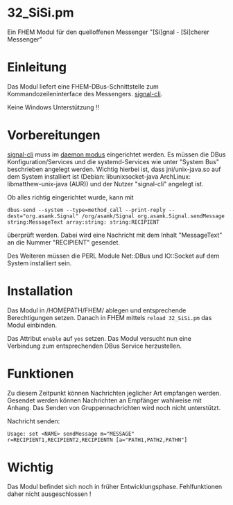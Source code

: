 # 32_SiSi.pm
Ein FHEM Modul für den quelloffenen Messenger "[Si]gnal - [Si]cherer Messenger"

# Einleitung

Das Modul liefert eine FHEM-DBus-Schnittstelle zum Kommandozeileninterface des Messengers. [signal-cli](https://github.com/AsamK/signal-cli).

Keine Windows Unterstützung !!

# Vorbereitungen

[signal-cli](https://github.com/AsamK/signal-cli) muss im [daemon modus](https://github.com/AsamK/signal-cli/wiki/DBus-service) eingerichtet werden. Es müssen die DBus Konfiguration/Services und die systemd-Services wie unter "System Bus" beschrieben angelegt werden. Wichtig hierbei ist, dass jni/unix-java.so auf dem System installiert ist (Debian: libunixsocket-java ArchLinux: libmatthew-unix-java (AUR)) und der Nutzer "signal-cli" angelegt ist.

Ob alles richtig eingerichtet wurde, kann mit

`dbus-send --system --type=method_call --print-reply --dest="org.asamk.Signal" /org/asamk/Signal org.asamk.Signal.sendMessage string:MessageText array:string: string:RECIPIENT`

überprüft werden. Dabei wird eine Nachricht mit dem Inhalt "MessageText" an die Nummer "RECIPIENT" gesendet.

Des Weiteren müssen die PERL Module Net::DBus und IO::Socket auf dem System installiert sein.

# Installation

Das Modul in /HOMEPATH/FHEM/ ablegen und entsprechende Berechtigungen setzen. Danach in FHEM mittels  `reload 32_SiSi.pm` das Modul einbinden.

Das Attribut `enable` auf `yes` setzen. Das Modul versucht nun eine Verbindung zum entsprechenden DBus Service herzustellen.

# Funktionen

Zu diesem Zeitpunkt können Nachrichten jeglicher Art empfangen werden. Gesendet werden können Nachrichten an Empfänger wahlweise mit Anhang. Das Senden von Gruppennachrichten wird noch nicht unterstützt.

Nachricht senden:

`Usage: set <NAME> sendMessage m="MESSAGE" r=RECIPIENT1,RECIPIENT2,RECIPIENTN [a="PATH1,PATH2,PATHN"]`

# Wichtig

Das Modul befindet sich noch in früher Entwicklungsphase. Fehlfunktionen daher nicht ausgeschlossen !
